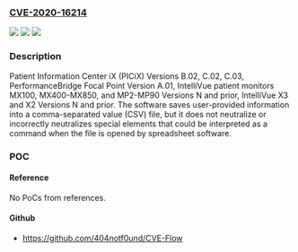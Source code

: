 ### [CVE-2020-16214](https://cve.mitre.org/cgi-bin/cvename.cgi?name=CVE-2020-16214)
![](https://img.shields.io/static/v1?label=Product&message=Philips%20Patient%20Information%20Center%20iX%20(PICiX)%2C%20PerformanceBridge%20Focal%20Point%2C%20IntelliVue%20patient%20monitors%20MX100%2C%20MX400-MX850%2C%20and%20MP2-MP90%2C%20IntelliVue%20X3%20and%20X2.&color=blue)
![](https://img.shields.io/static/v1?label=Version&message=n%2Fa&color=blue)
![](https://img.shields.io/static/v1?label=Vulnerability&message=IMPROPER%20NEUTRALIZATION%20OF%20FORMULA%20ELEMENTS%20IN%20A%20CSV%20FILE%20CWE-1236&color=brighgreen)

### Description

Patient Information Center iX (PICiX) Versions B.02, C.02, C.03, PerformanceBridge Focal Point Version A.01, IntelliVue patient monitors MX100, MX400-MX850, and MP2-MP90 Versions N and prior, IntelliVue X3 and X2 Versions N and prior. The software saves user-provided information into a comma-separated value (CSV) file, but it does not neutralize or incorrectly neutralizes special elements that could be interpreted as a command when the file is opened by spreadsheet software.

### POC

#### Reference
No PoCs from references.

#### Github
- https://github.com/404notf0und/CVE-Flow

